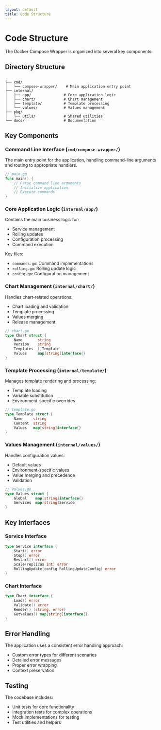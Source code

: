 ```yaml
---
layout: default
title: Code Structure
---
```


# Code Structure

The Docker Compose Wrapper is organized into several key components:

## Directory Structure

```
.
├── cmd/
│   └── compose-wrapper/    # Main application entry point
├── internal/
│   ├── app/               # Core application logic
│   ├── chart/             # Chart management
│   ├── template/          # Template processing
│   └── values/            # Values management
├── pkg/
│   └── utils/             # Shared utilities
└── docs/                  # Documentation
```

## Key Components

### Command Line Interface (`cmd/compose-wrapper/`)

The main entry point for the application, handling command-line arguments and routing to appropriate handlers.

```go
// main.go
func main() {
    // Parse command line arguments
    // Initialize application
    // Execute commands
}
```

### Core Application Logic (`internal/app/`)

Contains the main business logic for:
- Service management
- Rolling updates
- Configuration processing
- Command execution

Key files:
- `commands.go`: Command implementations
- `rolling.go`: Rolling update logic
- `config.go`: Configuration management

### Chart Management (`internal/chart/`)

Handles chart-related operations:
- Chart loading and validation
- Template processing
- Values merging
- Release management

```go
// chart.go
type Chart struct {
    Name       string
    Version    string
    Templates  []Template
    Values     map[string]interface{}
}
```

### Template Processing (`internal/template/`)

Manages template rendering and processing:
- Template loading
- Variable substitution
- Environment-specific overrides

```go
// template.go
type Template struct {
    Name     string
    Content  string
    Values   map[string]interface{}
}
```

### Values Management (`internal/values/`)

Handles configuration values:
- Default values
- Environment-specific values
- Value merging and precedence
- Validation

```go
// values.go
type Values struct {
    Global    map[string]interface{}
    Services  map[string]Service
}
```

## Key Interfaces

### Service Interface

```go
type Service interface {
    Start() error
    Stop() error
    Restart() error
    Scale(replicas int) error
    RollingUpdate(config RollingUpdateConfig) error
}
```

### Chart Interface

```go
type Chart interface {
    Load() error
    Validate() error
    Render() (string, error)
    GetValues() map[string]interface{}
}
```

## Error Handling

The application uses a consistent error handling approach:
- Custom error types for different scenarios
- Detailed error messages
- Proper error wrapping
- Context preservation

## Testing

The codebase includes:
- Unit tests for core functionality
- Integration tests for complex operations
- Mock implementations for testing
- Test utilities and helpers 